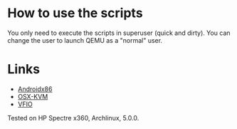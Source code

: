 # How to use the scripts

You only need to execute the scripts in superuser (quick and dirty). You can change the user to launch QEMU as a "normal" user.

# Links

- [Androidx86](http://www.android-x86.org/)
- [OSX-KVM](https://github.com/kholia/OSX-KVM)
- [VFIO](https://gitlab.com/YuriAlek/vfio)


Tested on HP Spectre x360, Archlinux, 5.0.0.
